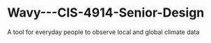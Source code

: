 # Wavy---CIS-4914-Senior-Design

A tool for everyday people to observe local and global climate data
